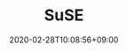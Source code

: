 ---
title: "SuSE"
date: 2020-02-28T10:08:56+09:00
description: "Os outros"
draft: false
collapsible: true
weight: 2
---